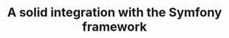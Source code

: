 ---
permalink: /docs/framework/symfony/
title: A solid integration with the Symfony framework
published_at: 2020-11-28
updated_at: 2020-11-28
---